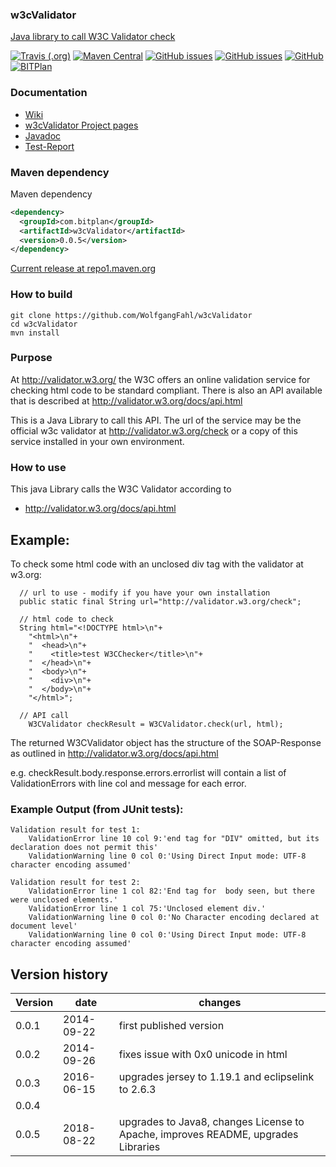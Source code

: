 ### w3cValidator
[Java library to call W3C Validator check](http://www.bitplan.com/W3cValidator) 

[![Travis (.org)](https://img.shields.io/travis/WolfgangFahl/w3cValidator.svg)](https://travis-ci.org/WolfgangFahl/w3cValidator)
[![Maven Central](https://img.shields.io/maven-central/v/com.bitplan/w3cValidator.svg)](https://search.maven.org/artifact/com.bitplan/w3cValidator/0.0.5/jar)
[![GitHub issues](https://img.shields.io/github/issues/WolfgangFahl/w3cValidator.svg)](https://github.com/WolfgangFahl/w3cValidator/issues)
[![GitHub issues](https://img.shields.io/github/issues-closed/WolfgangFahl/w3cValidator.svg)](https://github.com/WolfgangFahl/w3cValidator/issues/?q=is%3Aissue+is%3Aclosed)
[![GitHub](https://img.shields.io/github/license/WolfgangFahl/w3cValidator.svg)](https://www.apache.org/licenses/LICENSE-2.0)
[![BITPlan](http://wiki.bitplan.com/images/wiki/thumb/3/38/BITPlanLogoFontLessTransparent.png/198px-BITPlanLogoFontLessTransparent.png)](http://www.bitplan.com)

### Documentation
* [Wiki](http://www.bitplan.com/W3cValidator)
* [w3cValidator Project pages](https://WolfgangFahl.github.io/w3cValidator)
* [Javadoc](https://WolfgangFahl.github.io/w3cValidator/apidocs/index.html)
* [Test-Report](https://WolfgangFahl.github.io/w3cValidator/surefire-report.html)
### Maven dependency

Maven dependency
```xml
<dependency>
  <groupId>com.bitplan</groupId>
  <artifactId>w3cValidator</artifactId>
  <version>0.0.5</version>
</dependency>
```

[Current release at repo1.maven.org](http://repo1.maven.org/maven2/com/bitplan/w3cValidator/0.0.5/)

### How to build
```
git clone https://github.com/WolfgangFahl/w3cValidator
cd w3cValidator
mvn install
```


### Purpose
At http://validator.w3.org/ the W3C offers an online validation service for checking html code to
be standard compliant. There is also an API available that is described at 
http://validator.w3.org/docs/api.html

This is a Java Library to call this API. The url of the service may be the official w3c 
validator at http://validator.w3.org/check or a copy of this service installed in your own environment.


### How to use
This java Library calls the W3C Validator according to
* http://validator.w3.org/docs/api.html

## Example:
  To check some html code with an unclosed div tag with the validator
  at w3.org:

```
  // url to use - modify if you have your own installation
  public static final String url="http://validator.w3.org/check";
  
  // html code to check
  String html="<!DOCTYPE html>\n"+
    "<html>\n"+
    "  <head>\n"+
    "    <title>test W3CChecker</title>\n"+
    "  </head>\n"+
    "  <body>\n"+
    "    <div>\n"+
    "  </body>\n"+
    "</html>";
    
  // API call 
	W3CValidator checkResult = W3CValidator.check(url, html);
```
  The returned W3CValidator object has the structure of the SOAP-Response as outlined in
  http://validator.w3.org/docs/api.html
  
  e.g. checkResult.body.response.errors.errorlist will contain a list of ValidationErrors
  with line col and message for each error.
  
### Example Output (from JUnit tests):
```	
Validation result for test 1:
	ValidationError line 10 col 9:'end tag for "DIV" omitted, but its declaration does not permit this'
	ValidationWarning line 0 col 0:'Using Direct Input mode: UTF-8 character encoding assumed'

Validation result for test 2:
	ValidationError line 1 col 82:'End tag for  body seen, but there were unclosed elements.'
	ValidationError line 1 col 75:'Unclosed element div.'
	ValidationWarning line 0 col 0:'No Character encoding declared at document level'
	ValidationWarning line 0 col 0:'Using Direct Input mode: UTF-8 character encoding assumed'
```
## Version history
| Version | date | changes
| ------ | ----- | ---------
| 0.0.1 | 2014-09-22 | first published version
| 0.0.2 | 2014-09-26 | fixes issue with 0x0 unicode in html 
| 0.0.3 | 2016-06-15 | upgrades jersey to 1.19.1 and eclipselink to 2.6.3
| 0.0.4 | |
| 0.0.5 | 2018-08-22 | upgrades to Java8, changes License to Apache, improves README, upgrades Libraries

